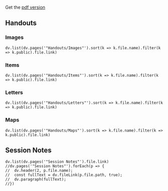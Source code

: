 Get the [pdf version](https://cos.nathanorick.com/no-spoilers/Campaign%20Notes.pdf)
## Handouts
### Images
```dataviewjs
dv.list(dv.pages('"Handouts/Images"').sort(k => k.file.name).filter(k => k.public).file.link)
```
### Items
```dataviewjs
dv.list(dv.pages('"Handouts/Items"').sort(k => k.file.name).filter(k => k.public).file.link)
```
### Letters
```dataviewjs
dv.list(dv.pages('"Handouts/Letters"').sort(k => k.file.name).filter(k => k.public).file.link)
```
### Maps
```dataviewjs
dv.list(dv.pages('"Handouts/Maps"').sort(k => k.file.name).filter(k => k.public).file.link)
```

## Session Notes
```dataviewjs
dv.list(dv.pages('"Session Notes"').file.link)
//dv.pages('"Session Notes"').forEach(p => {
//	dv.header(2, p.file.name);
//	const fullText = dv.fileLink(p.file.path, true);
//	dv.paragraph(fullText);
//})
```

